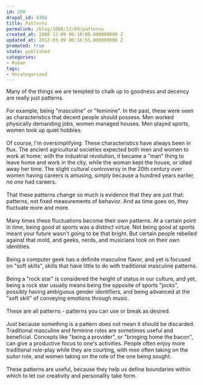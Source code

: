 ```yaml
---
id: 209
drupal_id: 4384
title: Patterns
permalink: /blog/2008/12/09/patterns
created_at: 2008-12-09 06:10:00.000000000 Z
updated_at: 2012-03-09 06:16:55.000000000 Z
promoted: true
state: published
categories:
- Human
tags:
- Uncategorized
---
```

Many of the things we are tempted to chalk up to goodness and decency are really just patterns.<br /><br />For example, being "masculine" or "feminine". In the past, these were seen as characteristics that decent people should possess. Men worked physically demanding jobs, women managed houses. Men played sports, women took up quiet hobbies.<br /><br />Of course, I'm oversimplifying. These characteristics have always been in flux. The ancient agricultural societies expected both men and women to work at home; with the industrial revolution, it became a "man" thing to leave home and work in the city, while the woman kept the house, or idled away her time. The slight cultural controversy in the 20th century over women having careers is amusing, simply because a hundred years earlier, <span style="font-style: italic;">no one</span> had careers.<br /><br />That these patterns change so much is evidence that they are just that: patterns, not fixed measurements of behavior. And as time goes on, they fluctuate more and more.<br /><br />Many times these fluctuations become their own patterns. At a certain point in time, being good at sports was a distinct virtue. Not being good at sports meant your future wasn't going to be that bright. But certain people rebelled against that mold, and geeks, nerds, and musicians took on their own identities.<br /><br />Being a computer geek has a definite masculine flavor, and yet is focused on "soft skills", skills that have little to do with traditional masculine patterns.<br /><br />Being a "rock star" is considered the height of status in our culture, and yet, being a rock star usually means being the opposite of sports "jocks", possibly having ambiguous gender identifiers, and being advanced at the "soft skill" of conveying emotions through music.<br /><br />These are all patterns - patterns you can use or break as desired.<br /><br />Just because something is a pattern does not mean it should be discarded. Traditional masculine and feminine roles are sometimes useful and beneficial. Concepts like "being a provider", or "bringing home the bacon", can give a productive focus to one's activities. People often enjoy more traditional role-play while they are courting, with men often taking on the suitor role, and women taking on the role of the one being sought.<br /><br />These patterns are useful, because they help us define boundaries within which to let our creativity and personality take form.
